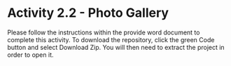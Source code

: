 # Activity 2.2 - Photo Gallery
Please follow the instructions within the provide word document to complete this activity. To download the repository, click the green Code button and select Download Zip. You will then need to extract the project in order to open it.
